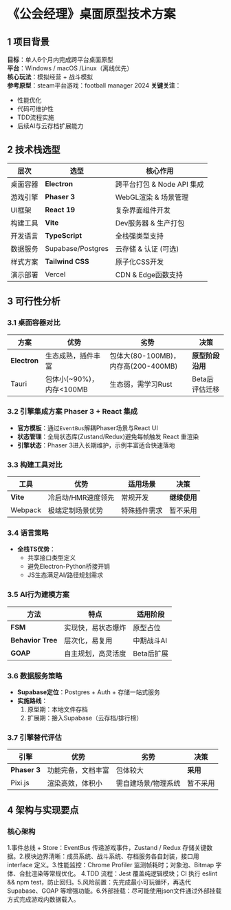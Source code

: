# 《公会经理》桌面原型技术方案

## 1 项目背景

**目标**：单人6个月内完成跨平台桌面原型  
**平台**：Windows / macOS /Linux（离线优先）  
**核心玩法**：模拟经营 + 战斗模拟  
**参考原型**：steam平台游戏：football manager 2024
**关键关注**：

- 性能优化
- 代码可维护性
- TDD流程实施
- 后续AI与云存档扩展能力

## 2 技术栈选型

| 层次     | 选型              | 核心作用                   |
| -------- | ----------------- | -------------------------- |
| 桌面容器 | **Electron**      | 跨平台打包 & Node API 集成 |
| 游戏引擎 | **Phaser 3**      | WebGL渲染 & 场景管理       |
| UI框架   | **React 19**      | 复杂界面组件开发           |
| 构建工具 | **Vite**          | Dev服务器 & 生产打包       |
| 开发语言 | **TypeScript**    | 全栈强类型支持             |
| 数据服务 | Supabase/Postgres | 云存储 & 认证 (可选)       |
| 样式方案 | **Tailwind CSS**  | 原子化CSS开发              |
| 演示部署 | Vercel            | CDN & Edge函数支持         |

## 3 可行性分析

### 3.1 桌面容器对比

| 方案         | 优势                     | 劣势                                | 决策             |
| ------------ | ------------------------ | ----------------------------------- | ---------------- |
| **Electron** | 生态成熟，插件丰富       | 包体大(80-100MB)，内存高(200-400MB) | **原型阶段沿用** |
| Tauri        | 包体小(~90%)，内存<100MB | 生态弱，需学习Rust                  | Beta后评估迁移   |

### 3.2 引擎集成方案 Phaser 3 + React 集成

- **官方模板**：通过`EventBus`解耦Phaser场景与React UI
- **状态管理**：全局状态库(Zustand/Redux)避免每帧触发 React 重渲染
- **引擎状态**：Phaser 3进入长期维护，示例丰富适合快速落地

### 3.3 构建工具对比

| 工具     | 优势               | 适用场景     | 决策         |
| -------- | ------------------ | ------------ | ------------ |
| **Vite** | 冷启动/HMR速度领先 | 常规开发     | **继续使用** |
| Webpack  | 极端定制场景优势   | 特殊插件需求 | 暂不采用     |

### 3.4 语言策略

- **全栈TS优势**：
  - 共享接口类型定义
  - 避免Electron-Python桥接开销
  - JS生态满足AI/路径规划需求

### 3.5 AI行为建模方案

| 方法              | 特点               | 适用阶段   |
| ----------------- | ------------------ | ---------- |
| **FSM**           | 实现快，易状态爆炸 | 原型占位   |
| **Behavior Tree** | 层次化，易复用     | 中期战斗AI |
| **GOAP**          | 自主规划，高灵活度 | Beta后扩展 |

### 3.6 数据服务策略

- **Supabase定位**：Postgres + Auth + 存储一站式服务
- **实施路线**：
  1. 原型期：本地文件存档
  2. 扩展期：接入Supabase（云存档/排行榜）

### 3.7 引擎替代评估

| 引擎         | 优势               | 劣势                | 决策     |
| ------------ | ------------------ | ------------------- | -------- |
| **Phaser 3** | 功能完备，文档丰富 | 包体较大            | **采用** |
| Pixi.js      | 渲染高效，体积小   | 需自建场景/物理系统 | 暂不采用 |

## 4 架构与实现要点

### 核心架构

1.事件总线 + Store：EventBus 传递游戏事件，Zustand / Redux 存储关键数据。2.模块边界清晰：成员系统、战斗系统、存档服务各自封装，接口用 interface 定义。3.性能监控：Chrome Profiler 监测帧耗时；对象池、Bitmap 字体、合批渲染等常规优化。
4.TDD 流程：Jest 覆盖纯逻辑模块；CI 执行 eslint && npm test，防止回归。5.风险前置：先完成最小可玩循环，再迭代 Supabase、GOAP 等增强功能。6.外部挂载：尽可能使用json文件通过外部挂载方式完成游戏内数据载入。
